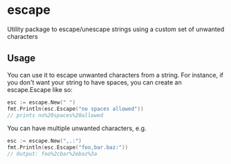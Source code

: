 # escape
Utility package to escape/unescape strings using a custom set of unwanted characters

## Usage

You can use it to escape unwanted characters from a string. For instance,
if you don't want your string to have spaces, you can create an escape.Escape like so:

```go
esc := escape.New(" ")
fmt.Println(esc.Escape("no spaces allowed"))
// prints no%20spaces%20allowed
```

You can have multiple unwanted characters, e.g.

```go
esc := escape.New(",.:")
fmt.Println(esc.Escape("foo,bar.baz:"))
// Output: foo%2cbar%2ebaz%3a
```